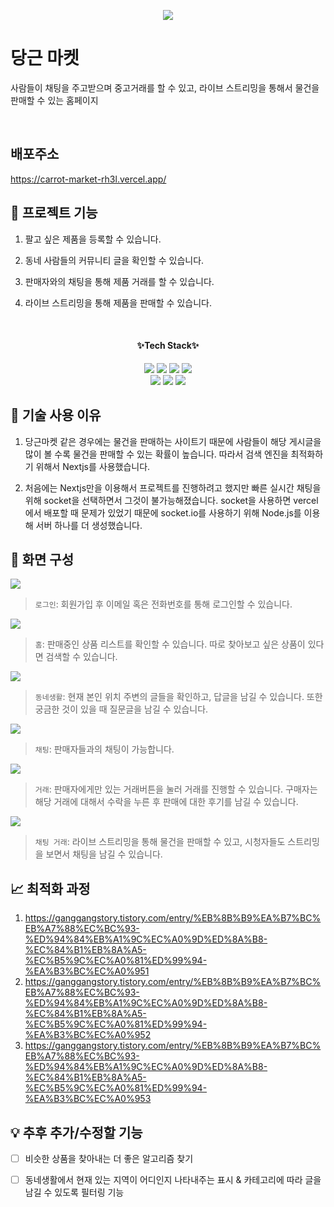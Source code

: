 <p align="center">
  <img src="https://github.com/KimYuKyung16/carrot_market/assets/81006438/7959b5d3-b2be-4326-8ba6-73e3333f4522" />
</p>

# 당근 마켓
사람들이 채팅을 주고받으며 중고거래를 할 수 있고,
라이브 스트리밍을 통해서 물건을 판매할 수 있는 홈페이지

<br/>

## 배포주소
https://carrot-market-rh3l.vercel.app/


## :information_desk_person: 프로젝트 기능
1. 팔고 싶은 제품을 등록할 수 있습니다.

2. 동네 사람들의 커뮤니티 글을 확인할 수 있습니다.

3. 판매자와의 채팅을 통해 제품 거래를 할 수 있습니다.

4. 라이브 스트리밍을 통해 제품을 판매할 수 있습니다.

<br/>

<div align="center">
  <h4 weight="bold">✨Tech Stack✨</h4>
  <img src="https://img.shields.io/badge/Next.js-000000?style=flat&logo=Next.js&logoColor=white"/>
  <img src="https://img.shields.io/badge/Tailwind CSS-06B6D4?style=flat&logo=tailwindcss&logoColor=white"/>
  <img src="https://img.shields.io/badge/Prisma-2D3748?style=flat&logo=prisma&logoColor=white"/>
  <img src="https://img.shields.io/badge/Cloudflare-F38020?style=flat&logo=cloudflare&logoColor=white"/>
  <br/>
  <img src="https://img.shields.io/badge/Node.js-339933?style=flat&logo=Node.js&logoColor=white"/>
  <img src="https://img.shields.io/badge/Amazon EC2-FF9900?style=flat&logo=amazonec2&logoColor=white"/>
  <img src="https://img.shields.io/badge/Amazon S3-569A31?style=flat&logo=amazons3&logoColor=white"/>
</div>


## :key: 기술 사용 이유
1. 당근마켓 같은 경우에는 물건을 판매하는 사이트기 때문에 사람들이 해당 게시글을 많이 볼 수록 물건을 판매할 수 있는 확률이 높습니다. 따라서 검색 엔진을 최적화하기 위해서 Nextjs를 사용했습니다. 

2. 처음에는 Nextjs만을 이용해서 프로젝트를 진행하려고 했지만 빠른 실시간 채팅을 위해 socket을 선택하면서 그것이 불가능해졌습니다. socket을 사용하면 vercel에서 배포할 때 문제가 있었기 때문에 socket.io를 사용하기 위해 Node.js를 이용해 서버 하나를 더 생성했습니다. 


## :page_with_curl: 화면 구성
<img src="https://github.com/KimYuKyung16/carrot_market/assets/81006438/17bedb02-5218-456d-b111-5f108055fe04"/>

> `로그인`: 회원가입 후 이메일 혹은 전화번호를 통해 로그인할 수 있습니다.

<img src="https://github.com/KimYuKyung16/carrot_market/assets/81006438/c30c084c-f499-4030-81cb-cfa34e9af393"/>

> `홈`: 판매중인 상품 리스트를 확인할 수 있습니다. 따로 찾아보고 싶은 상품이 있다면 검색할 수 있습니다.

<img src="https://github.com/KimYuKyung16/carrot_market/assets/81006438/eedf2f2f-ed9f-4532-98c8-8228decf0094"/>

> `동네생활`: 현재 본인 위치 주변의 글들을 확인하고, 답글을 남길 수 있습니다.
또한 궁금한 것이 있을 때 질문글을 남길 수 있습니다.

<img src="https://github.com/KimYuKyung16/carrot_market/assets/81006438/1970ac44-e20b-4353-926d-3e6e36ef173e"/>

> `채팅`: 판매자들과의 채팅이 가능합니다.

<img src="https://github.com/KimYuKyung16/carrot_market/assets/81006438/2daed5a2-dc0f-40ee-ad73-f95a01d26cbe"/>

> `거래`: 판매자에게만 있는 거래버튼을 눌러 거래를 진행할 수 있습니다. 구매자는 해당 거래에 대해서 수락을 누른 후 판매에 대한 후기를 남길 수 있습니다.

<img src="https://github.com/KimYuKyung16/carrot_market/assets/81006438/d7dbf45b-989b-4f47-9a46-bf7a54e4c272"/>

> `채팅 거래`: 라이브 스트리밍을 통해 물건을 판매할 수 있고, 시청자들도 스트리밍을 보면서 채팅을 남길 수 있습니다.


## :chart_with_upwards_trend: 최적화 과정
1. https://ganggangstory.tistory.com/entry/%EB%8B%B9%EA%B7%BC%EB%A7%88%EC%BC%93-%ED%94%84%EB%A1%9C%EC%A0%9D%ED%8A%B8-%EC%84%B1%EB%8A%A5-%EC%B5%9C%EC%A0%81%ED%99%94-%EA%B3%BC%EC%A0%951
2. https://ganggangstory.tistory.com/entry/%EB%8B%B9%EA%B7%BC%EB%A7%88%EC%BC%93-%ED%94%84%EB%A1%9C%EC%A0%9D%ED%8A%B8-%EC%84%B1%EB%8A%A5-%EC%B5%9C%EC%A0%81%ED%99%94-%EA%B3%BC%EC%A0%952
3. https://ganggangstory.tistory.com/entry/%EB%8B%B9%EA%B7%BC%EB%A7%88%EC%BC%93-%ED%94%84%EB%A1%9C%EC%A0%9D%ED%8A%B8-%EC%84%B1%EB%8A%A5-%EC%B5%9C%EC%A0%81%ED%99%94-%EA%B3%BC%EC%A0%953

## :bulb: 추후 추가/수정할 기능 
- [ ] 비슷한 상품을 찾아내는 더 좋은 알고리즘 찾기 
- [ ] 동네생활에서 현재 있는 지역이 어디인지 나타내주는 표시 & 카테고리에 따라 글을 남길 수 있도록 필터링 기능


